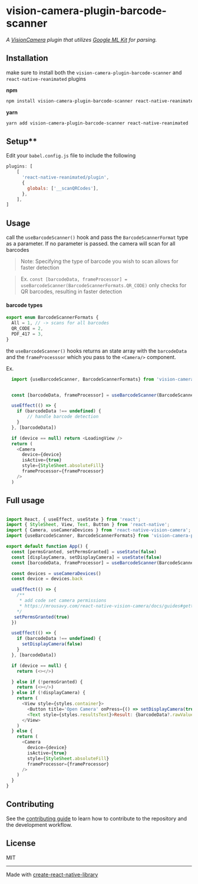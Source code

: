 # vision-camera-plugin-barcode-scanner
_A [VisionCamera](https://mrousavy.com/react-native-vision-camera/) plugin that utilizes [Google ML Kit](https://developers.google.com/ml-kit) for parsing._

## Installation

make sure to install both the `vision-camera-plugin-barcode-scanner` and `react-native-reanimated` plugins

**npm**
```sh
npm install vision-camera-plugin-barcode-scanner react-native-reanimated
```

**yarn**
```sh
yarn add vision-camera-plugin-barcode-scanner react-native-reanimated
```
## Setup**

Edit your `babel.config.js` file to include the following
```js
plugins: [
    [
      'react-native-reanimated/plugin',
      {
        globals: ['__scanQRCodes'],
      },
    ],
]
```

## Usage

call the `useBarcodeScanner()` hook and pass the `BarcodeScannerFormat` type as a parameter. If no parameter is passed. the camera will scan for all barcodes
> Note: Specifying the type of barcode you wish to scan allows for faster detection

> Ex. `const [barcodeData, frameProcessor] = useBarcodeScanner(BarcodeScannerFormats.QR_CODE)` only checks for QR barcodes, resulting in faster detection

#### barcode types
```ts
export enum BarcodeScannerFormats {
  All = 1, // -> scans for all barcodes
  QR_CODE = 2,
  PDF_417 = 3,
}
```

the `useBarcodeScanner()` hooks returns an state array with the `barcodeData` and the `frameProcesssor` which you pass to the  `<Camera/>` component.

Ex.
```js
  import {useBarcodeScanner, BarcodeScannerFormats} from 'vision-camera-plugin-barcode-scanner'


  const [barcodeData, frameProcessor] = useBarcodeScanner(BarcodeScannerFormats.All)

  useEffect(() => {
    if (barcodeData !== undefined) {
        // handle barcode detection
    }
  }, [barcodeData])

  if (device == null) return <LoadingView />
  return (
    <Camera
      device={device}
      isActive={true}
      style={StyleSheet.absoluteFill}
      frameProcessor={frameProcessor}
    />
  )
```


## Full usage
```js

import React, { useEffect, useState } from 'react';
import { StyleSheet, View, Text, Button } from 'react-native';
import { Camera, useCameraDevices } from 'react-native-vision-camera';
import {useBarcodeScanner, BarcodeScannerFormats} from 'vision-camera-plugin-barcode-scanner'

export default function App() {
  const [permsGranted, setPermsGranted] = useState(false)
  const [displayCamera, setDisplayCamera] = useState(false)
  const [barcodeData, frameProcessor] = useBarcodeScanner(BarcodeScannerFormats.All)

  const devices = useCameraDevices()
  const device = devices.back

  useEffect(() => {
    /**
     * add code set camera permissions
     * https://mrousavy.com/react-native-vision-camera/docs/guides#getting-permissions
    */
   setPermsGranted(true)
  })

  useEffect(() => {
    if (barcodeData !== undefined) {
      setDisplayCamera(false)
    }
  }, [barcodeData])

  if (device == null) {
    return (<></>)

  } else if (!permsGranted) {
    return (<></>)
  } else if (!displayCamera) {
    return (
      <View style={styles.container}>
        <Button title='Open Camera' onPress={() => setDisplayCamera(true)}></Button>
        <Text style={styles.resultsText}>Result: {barcodeData?.rawValue}</Text>
      </View>
    )
  } else {
    return (
      <Camera
        device={device}
        isActive={true}
        style={StyleSheet.absoluteFill}
        frameProcessor={frameProcessor}
      />
    )
  }
}
```

## Contributing

See the [contributing guide](CONTRIBUTING.md) to learn how to contribute to the repository and the development workflow.

## License

MIT

---

Made with [create-react-native-library](https://github.com/callstack/react-native-builder-bob)
